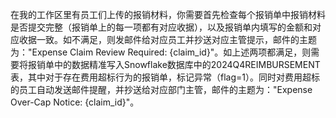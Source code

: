 在我的工作区里有员工们上传的报销材料，你需要首先检查每个报销单中报销材料是否提交完整（报销单上的每一项都有对应收据），以及报销单内填写的金额和对应收据一致。如不满足，则发邮件给对应员工并抄送对应主管提示，邮件的主题为："Expense Claim Review Required: {claim_id}"。如上述两项都满足，则需要将报销单中的数据精准写入Snowflake数据库中的2024Q4REIMBURSEMENT表，其中对于存在费用超标行为的报销单，标记异常（flag=1）。同时对费用超标的员工自动发送邮件提醒，并抄送给对应部门主管，邮件的主题为："Expense Over-Cap Notice: {claim_id}"。